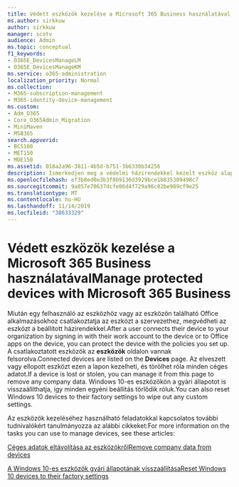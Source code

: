 ```yaml
---
title: Védett eszközök kezelése a Microsoft 365 Business használatával
ms.author: sirkkuw
author: sirkkuw
manager: scotv
audience: Admin
ms.topic: conceptual
f1_keywords:
- O365E_DevicesManageLM
- O365E_DevicesManageKM
ms.service: o365-administration
localization_priority: Normal
ms.collection:
- M365-subscription-management
- M365-identity-device-management
ms.custom:
- Adm_O365
- Core_O365Admin_Migration
- MiniMaven
- MSB365
search.appverid:
- BCS160
- MET150
- MOE150
ms.assetid: 018a2a96-3811-4b5d-b751-3b6330b34256
description: Ismerkedjen meg a védelmi házirendekkel kezelt eszköz alaphelyzetbe állítására vagy megtörlésével.
ms.openlocfilehash: ef3b8ed0e3b3f8b9136d3929bce1b835309498c7
ms.sourcegitcommit: 9a057e70637dcfe06d4f729a96c02be989cf9e25
ms.translationtype: MT
ms.contentlocale: hu-HU
ms.lasthandoff: 11/14/2019
ms.locfileid: "38633329"
---
```

# <a name="manage-protected-devices-with-microsoft-365-business"></a><span data-ttu-id="7ec6b-103">Védett eszközök kezelése a Microsoft 365 Business használatával</span><span class="sxs-lookup"><span data-stu-id="7ec6b-103">Manage protected devices with Microsoft 365 Business</span></span>

<span data-ttu-id="7ec6b-104">Miután egy felhasználó az eszközhöz vagy az eszközön található Office alkalmazásokhoz csatlakoztatja az eszközt a szervezethez, megvédheti az eszközt a beállított házirendekkel.</span><span class="sxs-lookup"><span data-stu-id="7ec6b-104">After a user connects their device to your organization by signing in with their work account to the device or to Office apps on the device, you can protect the device with the policies you set up.</span></span> <span data-ttu-id="7ec6b-105">A csatlakoztatott eszközök az **eszközök** oldalon vannak felsorolva.</span><span class="sxs-lookup"><span data-stu-id="7ec6b-105">Connected devices are listed on the **Devices** page.</span></span> <span data-ttu-id="7ec6b-106">Az elveszett vagy ellopott eszközt ezen a lapon kezelheti, és törölhet róla minden céges adatot.</span><span class="sxs-lookup"><span data-stu-id="7ec6b-106">If a device is lost or stolen, you can manage it from this page to remove any company data.</span></span> <span data-ttu-id="7ec6b-107">Windows 10-es eszközökön a gyári állapotot is visszaállíthatja, így minden egyéni beállítás törlődik róluk.</span><span class="sxs-lookup"><span data-stu-id="7ec6b-107">You can also reset Windows 10 devices to their factory settings to wipe out any custom settings.</span></span> 

<span data-ttu-id="7ec6b-108">Az eszközök kezeléséhez használható feladatokkal kapcsolatos további tudnivalókért tanulmányozza az alábbi cikkeket:</span><span class="sxs-lookup"><span data-stu-id="7ec6b-108">For more information on the tasks you can use to manage devices, see these articles:</span></span> 
  
[<span data-ttu-id="7ec6b-109">Céges adatok eltávolítása az eszközökről</span><span class="sxs-lookup"><span data-stu-id="7ec6b-109">Remove company data from devices</span></span>](remove-company-data.md)
  
[<span data-ttu-id="7ec6b-110">A Windows 10-es eszközök gyári állapotának visszaállítása</span><span class="sxs-lookup"><span data-stu-id="7ec6b-110">Reset Windows 10 devices to their factory settings</span></span>](reset-devices-to-factory-settings.md)
  


